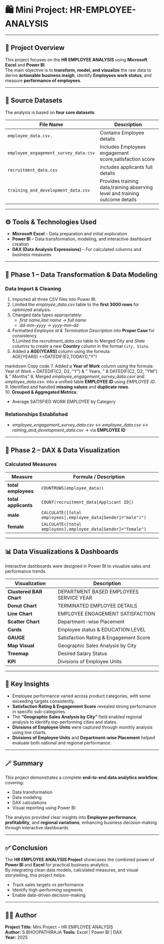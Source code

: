 # 🛍️ Mini Project:  HR-EMPLOYEE-ANALYSIS

---

## 📘 Project Overview
This project focuses on the **HR EMPLOYEE ANALYSIS** using **Microsoft Excel** and **Power BI**.  
The main objective is to **transform, model, and visualize** the raw data to derive **actionable business insigh**, identify **Employees work status**, and measure **performance of employees**.

---

## 📂 Source Datasets
The analysis is based on **four core datasets**:

| File Name | Description |
|------------|--------------|
| `employee_data.csv.` | Contains Employee details |
| `employee_engagement_survey_data.csv` | Includes Employees engagement score,satisfaction score |
| `recruitment_data.csv` | includes applicants full details |
| `training_and_development_data.csv` | Provides training data,training abserving level and training outcome details  |
---

## ⚙️ Tools & Technologies Used
- **Microsoft Excel** – Data preparation and initial exploration  
- **Power BI** – Data transformation, modeling, and interactive dashboard creation  
- **DAX (Data Analysis Expressions)** – For calculated columns and business measures  

---

## 🔄 Phase 1 – Data Transformation & Data Modeling

### **Data Import & Cleaning**
1. Imported all three CSV files into Power BI.  
2. Limited the *employee_data.csv* table to the **first 3000 rows** for optimized analysis.  
3. Changed data types appropriately:  
   - *first name,last name → full name*  
   - *dd-mm-yyyy → yyyy-mm-dd*  
4. Formatted *Employee id & Termination Description* into **Proper Case** for consistency.  
5.Limited the *recruitment_data.csv* table to Merged *City* and *State* columns to create a new **Country** column in the format `City, State`.  
6. Added a **AGE(YEARS)** column using the formula:  
AGE(YEARS) ==DATEDIF(E2,TODAY(),"Y")

markdown
Copy code
7. Added a **Year of Work** column using the formula:  
Year of Work = DATEDIF(C2, D2, "Y") & " Years, " & DATEDIF(C2, D2, "YM") & " Months"
8. Merged *employee_engagement_survey_data.csvr* and *employee_data.csv.* into a unified table **EMPLOYEE ID** using *EMPLOYEE ID*.  
9. Identified and handled **missing values** and **duplicate rows**.  
10. **Grouped & Aggregated Metrics**:
 - Average SATISFIED WORK EMPLOYEE by Category   

### **Relationships Established**
- *employee_engagement_survey_data.csv* ↔ *employee_data.csv* ↔ *raining_and_development_data.csv* → via **EMPLOYEE ID** 

---

## 🧮 Phase 2 – DAX & Data Visualization

### **Calculated Measures**
| Measure | Formula / Description |
|----------|----------------------|
| **total employees** | `COUNTROWS(employee_data))` |
| **total applicants** | `COUNT(recruitment_data[Applicant ID])` |
| **male** | `CALCULATE([total employees],employee_data[Gender]="male")")` |
| **female** | `CALCULATE([total employees],employee_data[Gender]="female")` |

---

## 📊 Data Visualizations & Dashboards
Interactive dashboards were designed in Power BI to visualize sales and performance trends.

| Visualization | Description |
|----------------|-------------|
| **Clustered BAR Chart** | DEPARTMENT BASED EMPLOYEES SERVICE YEAR |
| **Donut Chart** | TERMINATED EMPLOYEE DETAILS |
| **Line Chart** | EMPLOYEE ENGAGEMENT SATISFACTION  |
| **Scatter Chart** | Department-wise Placement |
| **Cards** | Employee status & EDUCATION LEVEL |
| **GAUGE** | Satisfaction Rating & Engagement Score |
| **Map Visual** | Geographic Sales Analysis by City |
| **Treemap** | Desired Salary Status |
| **KPI** | Divisions of Employee Units |
---

## 🧠 Key Insights
- Employee performance varied across product categories, with some exceeding targets consistently.  
- **Satisfaction Rating & Engagement Score** revealed strong performance in specific sub-categories.  
- The **“Geographic Sales Analysis by City”** field enabled regional analysis to identify top-performing cities and states.  
- **Divisions of Employee Units** were captured through monthly analysis using line charts.  
- **Divisions of Employee Units** and **Department-wise Placement** helped evaluate both national and regional performance.  

---

## 🪄 Summary
This project demonstrates a complete **end-to-end data analytics workflow**, covering:
- Data transformation  
- Data modeling  
- DAX calculations  
- Visual reporting using Power BI  

The analysis provided clear insights into **Employee performance**, **profitability**, and **regional variations**, enhancing business decision-making through interactive dashboards.

---

## ✅ Conclusion
The **HR EMPLOYEE ANALYSIS Project** showcases the combined power of **Power BI** and **Excel** for practical business analytics.  
By integrating clean data models, calculated measures, and visual storytelling, this project helps:
- Track sales targets vs performance  
- Identify high-performing segments  
- Enable data-driven decision-making  

---

## 👩‍💻 Author
**Project Title:** Mini Project – HR EMPLOYEE ANALYSIS  
**Author:** S.BHOOPATHIRAJA 
**Tools:** Excel | Power BI | DAX  
**Year:** 2025  
